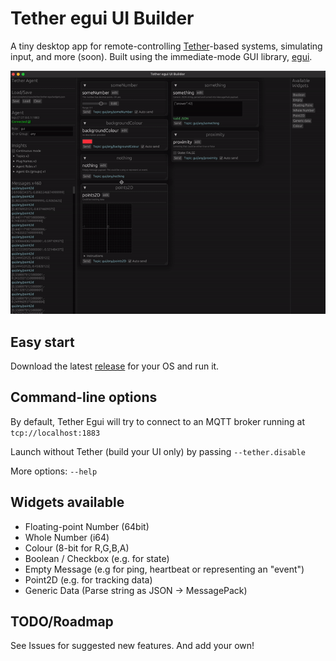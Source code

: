 # Tether egui UI Builder

A tiny desktop app for remote-controlling [Tether](https://github.com/RandomStudio/tether)-based systems, simulating input, and more (soon). Built using the immediate-mode GUI library, [egui](https://www.egui.rs/).

![GUI screenshot](tether-egui.gif)

## Easy start
Download the latest [release](https://github.com/RandomStudio/tether-egui/releases) for your OS and run it.

## Command-line options
By default, Tether Egui will try to connect to an MQTT broker running at `tcp://localhost:1883`

Launch without Tether (build your UI only) by passing `--tether.disable`

More options: `--help`
## Widgets available
- Floating-point Number (64bit) 
- Whole Number (i64)
- Colour (8-bit for R,G,B,A)
- Boolean / Checkbox (e.g. for state)
- Empty Message (e.g for ping, heartbeat or representing an "event")
- Point2D (e.g. for tracking data)
- Generic Data (Parse string as JSON -> MessagePack)

## TODO/Roadmap
See Issues for suggested new features. And add your own!